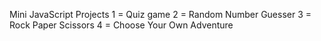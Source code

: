 Mini JavaScript Projects
1 = Quiz game
2 = Random Number Guesser
3 = Rock Paper Scissors 
4 = Choose Your Own Adventure 
